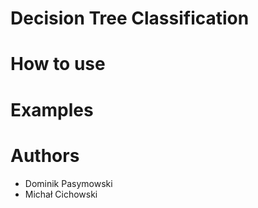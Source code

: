 # Decision Tree Classification
# How to use
# Examples
# Authors
- Dominik Pasymowski
- Michał Cichowski